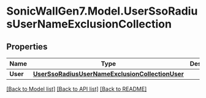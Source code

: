 # SonicWallGen7.Model.UserSsoRadiusUserNameExclusionCollection

## Properties

Name | Type | Description | Notes
------------ | ------------- | ------------- | -------------
**User** | [**UserSsoRadiusUserNameExclusionCollectionUser**](UserSsoRadiusUserNameExclusionCollectionUser.md) |  | [optional] 

[[Back to Model list]](../README.md#documentation-for-models) [[Back to API list]](../README.md#documentation-for-api-endpoints) [[Back to README]](../README.md)

